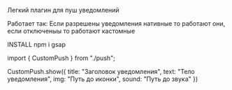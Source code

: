 Легкий плагин для пуш уведомлений 

Работает так: Если разрешены уведомления нативные то работают они, если отключеныы то работают кастомные

INSTALL npm i gsap

import { CustomPush } from "./push";

CustomPush.show({ 
  title: "Заголовок уведомления",
  text: "Тело уведомления",
  img: "Путь до иконки",
  sound: "Путь до звука"
})
